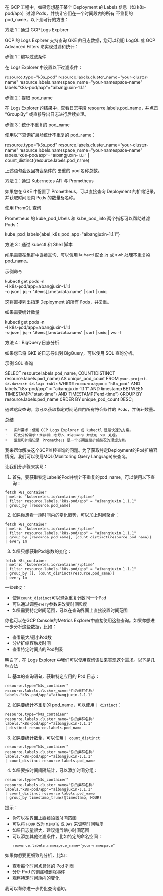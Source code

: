 在 GCP 工程中，如果您想基于某个 Deployment 的 Labels 信息（如 k8s-pod/app）过滤 Pods，并统计它们在一个时间段内的所有 不重复的 pod_name，以下是可行的方法：

方法 1：通过 GCP Logs Explorer

GCP 的 Logs Explorer 支持查询 GKE 的日志数据，您可以利用 LogQL 或 GCP Advanced Filters 来实现过滤和统计：

步骤 1：编写过滤条件

在 Logs Explorer 中设置以下过滤条件：

resource.type="k8s_pod"
resource.labels.cluster_name="your-cluster-name"
resource.labels.namespace_name="your-namespace-name"
labels."k8s-pod/app"="aibangjuxin-1.1.1"

步骤 2：提取 pod_name

在 Logs Explorer 的结果中，查看日志字段 resource.labels.pod_name，并点击 “Group By” 或直接导出日志进行后续处理。

步骤 3：统计不重复的 pod_name

使用以下查询扩展以统计不重复的 pod_name：

resource.type="k8s_pod"
resource.labels.cluster_name="your-cluster-name"
resource.labels.namespace_name="your-namespace-name"
labels."k8s-pod/app"="aibangjuxin-1.1.1"
| count_distinct(resource.labels.pod_name)

上述语句会返回符合条件的 去重的 pod 名称总数。

方法 2：通过 Kubernetes API 与 Prometheus

如果您在 GKE 中配置了 Prometheus，可以直接查询 Deployment 的扩缩记录，并获取时间段内 Pods 的数量及名称。

使用 PromQL 查询

Prometheus 的 kube_pod_labels 和 kube_pod_info 两个指标可以帮助过滤 Pods：

kube_pod_labels{label_k8s_pod_app="aibangjuxin-1.1.1"}

方法 3：通过 kubectl 和 Shell 脚本

如果需要在集群中直接查询，可以使用 kubectl 配合 jq 或 awk 处理不重复的 pod_name。

示例命令

kubectl get pods -n <namespace> \
  -l k8s-pod/app=aibangjuxin-1.1.1 \
  -o json | jq -r '.items[].metadata.name' | sort | uniq

这将直接列出指定 Deployment 的所有 Pods，并去重。

如果需要统计数量

kubectl get pods -n <namespace> \
  -l k8s-pod/app=aibangjuxin-1.1.1 \
  -o json | jq -r '.items[].metadata.name' | sort | uniq | wc -l

方法 4：BigQuery 日志分析

如果您已将 GKE 的日志导出到 BigQuery，可以使用 SQL 查询分析。

示例 SQL 查询

SELECT 
  resource.labels.pod_name,
  COUNT(DISTINCT resource.labels.pod_name) AS unique_pod_count
FROM 
  `your-project-id.dataset-id.logs-table`
WHERE 
  resource.type = "k8s_pod" 
  AND labels."k8s-pod/app" = "aibangjuxin-1.1.1"
  AND timestamp BETWEEN TIMESTAMP("start-time") AND TIMESTAMP("end-time")
GROUP BY 
  resource.labels.pod_name
ORDER BY 
  unique_pod_count DESC;

通过这段查询，您可以获取指定时间范围内所有符合条件的 Pods，并统计数量。

总结

	•	实时需求：使用 GCP Logs Explorer 或 kubectl 是最快速的方案。
	•	历史分析需求：推荐将日志导入 BigQuery 并使用 SQL 处理。
	•	监控和扩缩记录：Prometheus 是一个长期监控扩缩情况的理想方案。


我来帮你解决这个GCP监控查询的问题。为了获取特定Deployment的Pod扩缩容情况，我们可以使用MQL(Monitoring Query Language)来查询。

让我们分步骤来实现：

1. 首先，要获取特定Label的Pod并统计不重复的pod_name，可以使用以下查询：

```
fetch k8s_container
| metric 'kubernetes.io/container/uptime'
| filter resource.labels."k8s-pod/app" = "aibangjuxin-1.1.1"
| group_by [resource.pod_name]
```

2. 如果你想看一段时间内的变化趋势，可以加上时间聚合：

```
fetch k8s_container
| metric 'kubernetes.io/container/uptime'
| filter resource.labels."k8s-pod/app" = "aibangjuxin-1.1.1"
| group_by [resource.pod_name], [count_distinct(resource.pod_name)]
| every 1m
```

3. 如果只想获取Pod总数的变化：

```
fetch k8s_container
| metric 'kubernetes.io/container/uptime'
| filter resource.labels."k8s-pod/app" = "aibangjuxin-1.1.1"
| group_by [], [count_distinct(resource.pod_name)]
| every 1m
```

一些建议：
- 使用`count_distinct`可以避免重复计数同一个Pod
- 可以通过调整`every`参数来改变时间粒度
- 如果需要特定时间范围，可以在查询界面上直接设置时间范围

你也可以在GCP Console的Metrics Explorer中直接使用这些查询。如果你想进一步分析这些数据，比如：
- 查看最大/最小Pod数
- 分析扩缩容触发时间
- 查看特定时间点的Pod列表


明白了，在 Logs Explorer 中我们可以使用查询语法来实现这个需求。以下是几种方法：

1. 基本的查询语句，获取特定应用的 Pod 日志：

```
resource.type="k8s_container"
resource.labels.cluster_name="你的集群名称"
labels."k8s-pod/app"="aibangjuxin-1.1.1"
```

2. 如果要统计不重复的 pod_name，可以使用 `| distinct`：

```
resource.type="k8s_container"
resource.labels.cluster_name="你的集群名称"
labels."k8s-pod/app"="aibangjuxin-1.1.1"
| distinct resource.labels.pod_name
```

3. 如果要统计数量，可以使用 `| count_distinct`：

```
resource.type="k8s_container"
resource.labels.cluster_name="你的集群名称"
labels."k8s-pod/app"="aibangjuxin-1.1.1"
| count_distinct resource.labels.pod_name
```

4. 如果要按时间间隔统计，可以添加时间分组：

```
resource.type="k8s_container"
resource.labels.cluster_name="你的集群名称"
labels."k8s-pod/app"="aibangjuxin-1.1.1"
| count_distinct resource.labels.pod_name
| group_by timestamp_trunc(@timestamp, HOUR)
```

提示：
- 你可以在界面上直接设置时间范围
- 可以将 `HOUR` 改为 `MINUTE` 或 `DAY` 来调整时间粒度
- 如果日志量很大，建议适当缩小时间范围
- 可以添加其他过滤条件，比如特定的命名空间：
  ```
  resource.labels.namespace_name="your-namespace"
  ```

如果你想要更细致的分析，比如：
- 查看每个时间点具体的 Pod 列表
- 分析 Pod 的创建和删除事件
- 观察特定时间段内的变化

我可以帮你进一步优化查询语句。​​​​​​​​​​​​​​​​​​​​​​​​​​​​​​​​






